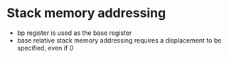 # Stack memory addressing
 - bp register is used as the base register
 - base relative stack memory addressing requires a displacement to be specified, even if 0